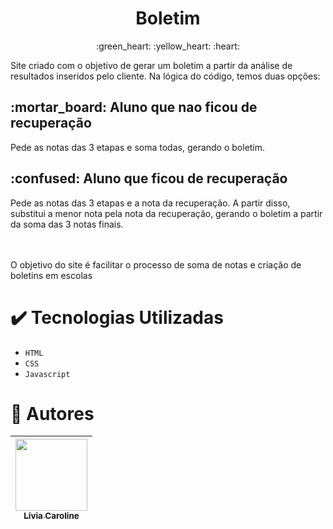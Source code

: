<h1 align=center> Boletim </h1>

<p align=center>:green_heart: :yellow_heart: :heart:</p>

<p>Site criado com o objetivo de gerar um boletim a partir da análise de resultados inseridos pelo cliente. Na lógica do código, temos duas opções:</p>


<h2>:mortar_board:  Aluno que nao ficou de recuperação</h2>
Pede as notas das 3 etapas e soma todas, gerando o boletim. 
<br>

<h2>:confused: Aluno que ficou de recuperação</h2>
Pede as notas das 3 etapas e a nota da recuperação. A partir disso, substitui a menor nota pela nota da recuperação, gerando o boletim a partir da soma das 3 notas finais. 
<br><br><br>

<p>O objetivo do site é facilitar o processo de soma de notas e criação de boletins em escolas</p>

# :heavy_check_mark: Tecnologias Utilizadas

- `HTML`
- `CSS`
- `Javascript`


# :woman: Autores

| [<img src="https://i.imgur.com/OO9DSbF.jpg" width=115><br><sub>Lívia Caroline</sub>](https://github.com/livinha11) |
| :---: |
